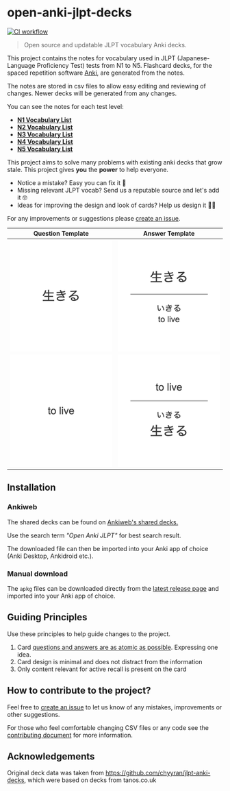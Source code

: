 # open-anki-jlpt-decks
[![CI workflow](https://github.com/jamsinclair/open-anki-jlpt-decks/actions/workflows/ci.yml/badge.svg)](https://github.com/jamsinclair/open-anki-jlpt-decks/actions/workflows/ci.yml)

> Open source and updatable JLPT vocabulary Anki decks.

This project contains the notes for vocabulary used in JLPT (Japanese-Language Proficiency Test) tests from N1 to N5. Flashcard decks, for the spaced repetition software [Anki](https://apps.ankiweb.net/), are generated from the notes.

The notes are stored in csv files to allow easy editing and reviewing of changes. Newer decks will be generated from any changes.

You can see the notes for each test level:
- [**N1 Vocabulary List**](src/n1.csv)
- [**N2 Vocabulary List**](src/n2.csv)
- [**N3 Vocabulary List**](src/n3.csv)
- [**N4 Vocabulary List**](src/n4.csv)
- [**N5 Vocabulary List**](src/n5.csv)

This project aims to solve many problems with existing anki decks that grow stale. This project gives **you** the **power** to help everyone.
- Notice a mistake? Easy you can fix it 💪
- Missing relevant JLPT vocab? Send us a reputable source and let's add it 🤓
- Ideas for improving the design and look of cards? Help us design it 👩‍🎨

For any improvements or suggestions please [create an issue](https://github.com/jamsinclair/open-anki-jlpt-decks/issues/new/choose).

| Question Template | Answer Template |
| :---: | :---: |
| <img alt="Question Template" src="screenshots/jp-question.png" width="320"> | <img alt="Answer Template" src="screenshots/jp-answer.png" width="320"> |
| <img alt="Question Template" src="screenshots/en-question.png" width="320"> | <img alt="Answer Template" src="screenshots/en-answer.png" width="320"> |

## Installation

### Ankiweb

The shared decks can be found on [Ankiweb's shared decks.](https://ankiweb.net/shared/decks/Open%20Anki%20JLPT)

Use the search term _"Open Anki JLPT"_ for best search result.

The downloaded file can then be imported into your Anki app of choice (Anki Desktop, Ankidroid etc.).

### Manual download

The `apkg` files can be downloaded directly from the [latest release page](https://github.com/jamsinclair/open-anki-jlpt-decks/releases/latest) and imported into your Anki app of choice.


## Guiding Principles

Use these principles to help guide changes to the project.

1. Card [questions and answers are as atomic as possible](http://augmentingcognition.com/ltm.html). Expressing one idea.
1. Card design is minimal and does not distract from the information
1. Only content relevant for active recall is present on the card

## How to contribute to the project?

Feel free to [create an issue](https://github.com/jamsinclair/open-anki-jlpt-decks/issues/new/choose) to let us know of any mistakes, improvements or other suggestions.

For those who feel comfortable changing CSV files or any code see the [contributing document](CONTRIBUTING.md) for more information.

## Acknowledgements
Original deck data was taken from https://github.com/chyyran/jlpt-anki-decks,
which were based on decks from tanos.co.uk
